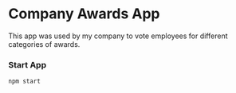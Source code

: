 # Company Awards App
This app was used by my company to vote employees for different categories of awards.


### Start App
```
npm start
```

